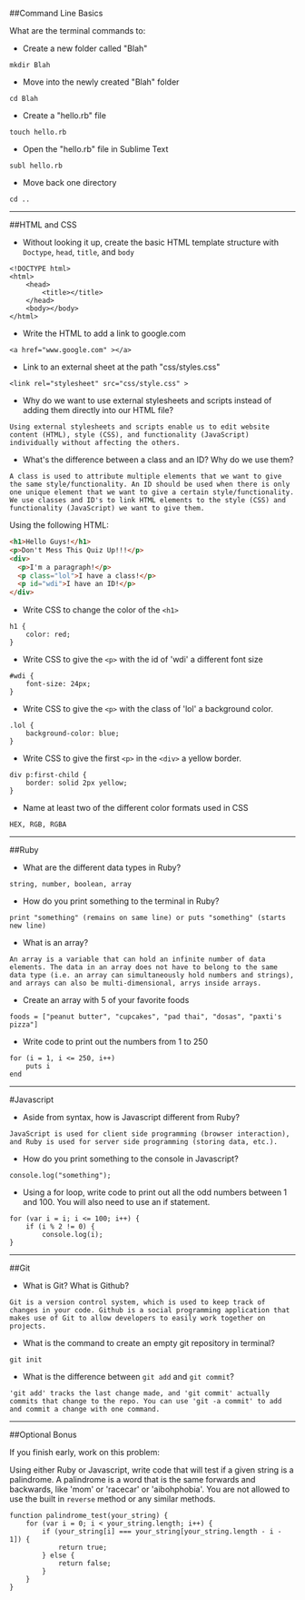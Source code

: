 ##Command Line Basics

What are the terminal commands to:

* Create a new folder called "Blah"

```
mkdir Blah
```
* Move into the newly created "Blah" folder

```
cd Blah
```
* Create a "hello.rb" file

```
touch hello.rb
```

* Open the "hello.rb" file in Sublime Text

```
subl hello.rb
```

* Move back one directory

```
cd ..
```

*** 

##HTML and CSS

* Without looking it up, create the basic HTML template structure with `Doctype`, `head`, `title`, and `body`

```
<!DOCTYPE html>
<html>
	<head>
		<title></title>
	</head>
	<body></body>
</html>
```

* Write the HTML to add a link to google.com

```
<a href="www.google.com" ></a>
```

* Link to an external sheet at the path "css/styles.css"

```
<link rel="stylesheet" src="css/style.css" >
```

* Why do we want to use external stylesheets and scripts instead of adding them directly into our HTML file?

```
Using external stylesheets and scripts enable us to edit website content (HTML), style (CSS), and functionality (JavaScript) individually without affecting the others.
```

* What's the difference between a class and an ID?  Why do we use them?

```
A class is used to attribute multiple elements that we want to give the same style/functionality. An ID should be used when there is only one unique element that we want to give a certain style/functionality. We use classes and ID's to link HTML elements to the style (CSS) and functionality (JavaScript) we want to give them.
```

Using the following HTML: 

```html
<h1>Hello Guys!</h1>
<p>Don't Mess This Quiz Up!!!</p>
<div>
  <p>I'm a paragraph!</p>
  <p class="lol">I have a class!</p>
  <p id="wdi">I have an ID!</p>
</div>
```

* Write CSS to change the color of the `<h1>`

```
h1 {
	color: red;
}
```

* Write CSS to give the `<p>` with the id of 'wdi' a different font size

```
#wdi {
	font-size: 24px;
}
```

* Write CSS to give the `<p>` with the class of 'lol' a background color.

```
.lol {
	background-color: blue;
}
```

* Write CSS to give the first `<p>` in the `<div>` a yellow border.

```
div p:first-child {
	border: solid 2px yellow;
}
```

* Name at least two of the different color formats used in CSS

```
HEX, RGB, RGBA
```

***

##Ruby

* What are the different data types in Ruby?

```
string, number, boolean, array
```

* How do you print something to the terminal in Ruby?

```
print "something" (remains on same line) or puts "something" (starts new line)
```

* What is an array?

```
An array is a variable that can hold an infinite number of data elements. The data in an array does not have to belong to the same data type (i.e. an array can simultaneously hold numbers and strings), and arrays can also be multi-dimensional, arrys inside arrays.
```

* Create an array with 5 of your favorite foods

```
foods = ["peanut butter", "cupcakes", "pad thai", "dosas", "paxti's pizza"]
```

* Write code to print out the numbers from 1 to 250

```
for (i = 1, i <= 250, i++)
	puts i
end
```

***

#Javascript

* Aside from syntax, how is Javascript different from Ruby? 

```
JavaScript is used for client side programming (browser interaction), and Ruby is used for server side programming (storing data, etc.).
```

* How do you print something to the console in Javascript?

```
console.log("something");
```

* Using a for loop, write code to print out all the odd numbers between 1 and 100.  You will also need to use an if statement.

```
for (var i = i; i <= 100; i++) {
	if (i % 2 != 0) {
		console.log(i);
}
```

***

##Git

* What is Git?  What is Github?

```
Git is a version control system, which is used to keep track of changes in your code. Github is a social programming application that makes use of Git to allow developers to easily work together on projects.
```

* What is the command to create an empty git repository in terminal?

```
git init
```

* What is the difference between `git add` and `git commit`?

```
'git add' tracks the last change made, and 'git commit' actually commits that change to the repo. You can use 'git -a commit' to add and commit a change with one command.
```

***


##Optional Bonus

If you finish early, work on this problem:

Using either Ruby or Javascript, write code that will test if a given string is a palindrome.  A palindrome is a word that is the same forwards and backwards, like 'mom' or 'racecar' or 'aibohphobia'.  You are not allowed to use the built in `reverse` method or any similar methods.

```
function palindrome_test(your_string) {
	for (var i = 0; i < your_string.length; i++) {
		if (your_string[i] === your_string[your_string.length - i - 1]) {
			return true;
		} else {
			return false;
		}
	}
}
```
